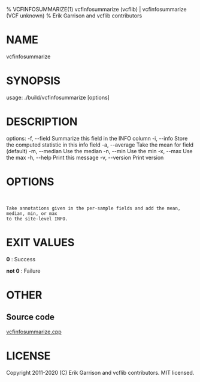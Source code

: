 % VCFINFOSUMMARIZE(1) vcfinfosummarize (vcflib) | vcfinfosummarize (VCF unknown)
% Erik Garrison and vcflib contributors

# NAME

vcfinfosummarize

# SYNOPSIS

usage: ./build/vcfinfosummarize [options] <vcf file>

# DESCRIPTION

options: -f, --field Summarize this field in the INFO column -i, --info Store the computed statistic in this info field -a, --average Take the mean for field (default) -m, --median Use the median -n, --min Use the min -x, --max Use the max -h, --help Print this message -v, --version Print version

# OPTIONS

```


Take annotations given in the per-sample fields and add the mean, median, min, or max
to the site-level INFO.

```

# EXIT VALUES

**0**
: Success

**not 0**
: Failure

# OTHER

## Source code

[vcfinfosummarize.cpp](https://github.com/vcflib/vcflib/blob/master/src/vcfinfosummarize.cpp)

# LICENSE

Copyright 2011-2020 (C) Erik Garrison and vcflib contributors. MIT licensed.

<!--
  Created with ./scripts/bin2md.rb scripts/bin2md-template.erb
-->
